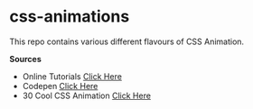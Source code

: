 #  css-animations
This repo contains various different flavours of CSS Animation.

**Sources**

 - Online Tutorials   [Click Here](https://www.youtube.com/c/OnlineTutorials4Designers/featured)
 - Codepen [Click Here](https://codepen.io/)
 - 30 Cool CSS Animation [Click Here](https://www.mockplus.com/blog/post/css-animation-examples)
